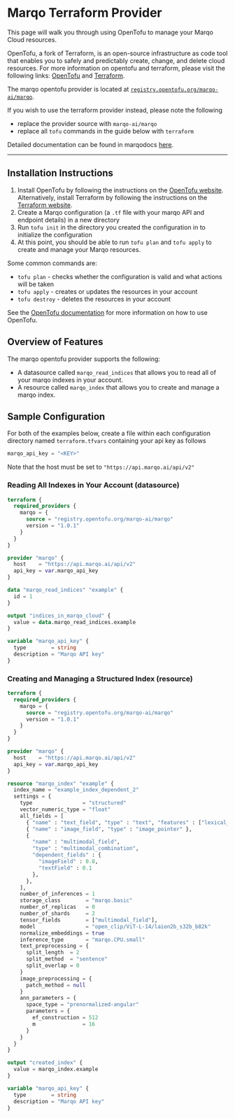 # Marqo Terraform Provider

This page will walk you through using OpenTofu to manage your Marqo Cloud resources.

OpenTofu, a fork of Terraform, is an open-source infrastructure as code tool that enables you to safely and predictably create, change, and delete cloud resources.
For more information on opentofu and terraform, please visit the following links: [OpenTofu](https://opentofu.org) and [Terraform](https://www.terraform.io/).

The marqo opentofu provider is located at [`registry.opentofu.org/marqo-ai/marqo`](https://github.com/opentofu/registry/blob/main/providers/m/marqo-ai/marqo.json).

If you wish to use the terraform provider instead, please note the following
- replace the provider source with `marqo-ai/marqo`
- replace all `tofu` commands in the guide below with `terraform`

Detailed documentation can be found in marqodocs [here](https://docs.marqo.ai/2.11/Cloud-Reference/opentofu_provider/).

---

## Installation Instructions

1. Install OpenTofu by following the instructions on the [OpenTofu website](https://opentofu.org/docs/intro/install/). Alternatively, install Terraform by following the instructions on the [Terraform website](https://developer.hashicorp.com/terraform/tutorials/aws-get-started/install-cli).
2. Create a Marqo configuration (a `.tf` file with your marqo API and endpoint details) in a new directory
3. Run `tofu init` in the directory you created the configuration in to initialize the configuration
4. At this point, you should be able to run `tofu plan` and `tofu apply` to create and manage your Marqo resources.

Some common commands are:
- `tofu plan` - checks whether the configuration is valid and what actions will be taken
- `tofu apply` - creates or updates the resources in your account
- `tofu destroy` - deletes the resources in your account

See the [OpenTofu documentation](https://opentofu.org/docs/intro/) for more information on how to use OpenTofu.

## Overview of Features

The marqo opentofu provider supports the following:

- A datasource called `marqo_read_indices` that allows you to read all of your marqo indexes in your account.
- A resource called `marqo_index` that allows you to create and manage a marqo index.

## Sample Configuration

For both of the examples below, create a file within each configuration directory named `terraform.tfvars` containing your api key as follows

```python
marqo_api_key = "<KEY>"
```

Note that the host must be set to `"https://api.marqo.ai/api/v2"`

### Reading All Indexes in Your Account (datasource)

```terraform
terraform {
  required_providers {
    marqo = {
      source = "registry.opentofu.org/marqo-ai/marqo"
      version = "1.0.1"
    }
  }
}

provider "marqo" {
  host    = "https://api.marqo.ai/api/v2"
  api_key = var.marqo_api_key
}

data "marqo_read_indices" "example" {
  id = 1
}

output "indices_in_marqo_cloud" {
  value = data.marqo_read_indices.example
}

variable "marqo_api_key" {
  type        = string
  description = "Marqo API key"
}
```

### Creating and Managing a Structured Index (resource)

```terraform
terraform {
  required_providers {
    marqo = {
      source = "registry.opentofu.org/marqo-ai/marqo"
      version = "1.0.1"
    }
  }
}

provider "marqo" {
  host    = "https://api.marqo.ai/api/v2"
  api_key = var.marqo_api_key
}

resource "marqo_index" "example" {
  index_name = "example_index_dependent_2"
  settings = {
    type                = "structured"
    vector_numeric_type = "float"
    all_fields = [
      { "name" : "text_field", "type" : "text", "features" : ["lexical_search"] },
      { "name" : "image_field", "type" : "image_pointer" },
      {
        "name" : "multimodal_field",
        "type" : "multimodal_combination",
        "dependent_fields" : {
          "imageField" : 0.8,
          "textField" : 0.1
        },
      },
    ],
    number_of_inferences = 1
    storage_class        = "marqo.basic"
    number_of_replicas   = 0
    number_of_shards     = 2
    tensor_fields        = ["multimodal_field"],
    model                = "open_clip/ViT-L-14/laion2b_s32b_b82k"
    normalize_embeddings = true
    inference_type       = "marqo.CPU.small"
    text_preprocessing = {
      split_length  = 2
      split_method  = "sentence"
      split_overlap = 0
    }
    image_preprocessing = {
      patch_method = null
    }
    ann_parameters = {
      space_type = "prenormalized-angular"
      parameters = {
        ef_construction = 512
        m               = 16
      }
    }
  }
}

output "created_index" {
  value = marqo_index.example
}

variable "marqo_api_key" {
  type        = string
  description = "Marqo API key"
}
```
